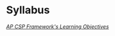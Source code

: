 # Syllabus

###### [AP CSP Framework's Learning Objectives](https://cs50.harvard.edu/college/2019/fall/syllabus/)

